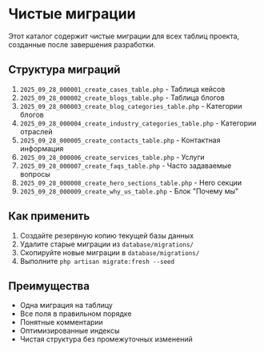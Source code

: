 # Чистые миграции

Этот каталог содержит чистые миграции для всех таблиц проекта, созданные после завершения разработки.

## Структура миграций

1. `2025_09_28_000001_create_cases_table.php` - Таблица кейсов
2. `2025_09_28_000002_create_blogs_table.php` - Таблица блогов
3. `2025_09_28_000003_create_blog_categories_table.php` - Категории блогов
4. `2025_09_28_000004_create_industry_categories_table.php` - Категории отраслей
5. `2025_09_28_000005_create_contacts_table.php` - Контактная информация
6. `2025_09_28_000006_create_services_table.php` - Услуги
7. `2025_09_28_000007_create_faqs_table.php` - Часто задаваемые вопросы
8. `2025_09_28_000008_create_hero_sections_table.php` - Hero секции
9. `2025_09_28_000009_create_why_us_table.php` - Блок "Почему мы"

## Как применить

1. Создайте резервную копию текущей базы данных
2. Удалите старые миграции из `database/migrations/`
3. Скопируйте новые миграции в `database/migrations/`
4. Выполните `php artisan migrate:fresh --seed`

## Преимущества

- Одна миграция на таблицу
- Все поля в правильном порядке
- Понятные комментарии
- Оптимизированные индексы
- Чистая структура без промежуточных изменений
